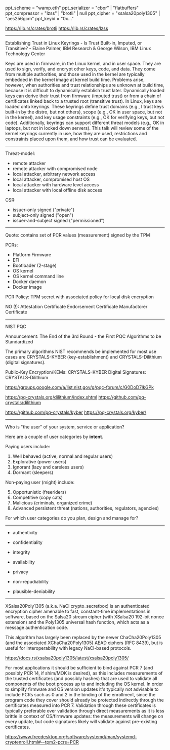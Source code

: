 
ppt_scheme      = "wamp.eth"
ppt_serializer  = "cbor" | "flatbuffers"
ppt_compressor  = "lzss" | "brotli" | null
ppt_cipher      = "xsalsa20poly1305" | "aes256gcm"
ppt_keyid       = "0x..."

https://lib.rs/crates/brotli
https://lib.rs/crates/lzss


--------------

Establishing Trust in Linux Keyrings - Is Trust Built-in, Imputed, or Transitive? - Elaine Palmer, IBM Research & George Wilson, IBM Linux Technology Center

Keys are used in firmware, in the Linux kernel, and in user space. They are used to sign, verify, and encrypt other keys, code, and data. They come from multiple authorities, and those used in the kernel are typically embedded in the kernel image at kernel build time. Problems arise, however, when authorities and trust relationships are unknown at build time, because it is difficult to dynamically establish trust later. Dynamically loaded keys can derive their trust from firmware (imputed trust) or from a chain of certificates linked back to a trusted root (transitive trust). In Linux, keys are loaded onto keyrings. These keyrings define trust domains (e.g., I trust keys built-in by the distro, but not others), scope (e.g., OK in user space, but not in the kernel), and key usage constraints (e.g., OK for verifying keys, but not code). Additionally, keyrings can support different threat models (e.g., OK in laptops, but not in locked down servers). This talk will review some of the kernel keyrings currently in use, how they are used, restrictions and constraints placed upon them, and how trust can be evaluated.

--------------

Threat-model:

* remote attacker
* remote attacker with compromised node
* local attacker, arbitrary network access
* local attacker, compromised host OS
* local attacker with hardware level access
* local attacker with local offline disk access

CSR:
* issuer-only signed ("private")
* subject-only signed ("open")
* issuer-and-subject signed ("permissioned")

---------------------

Quote:
contains set of PCR values (measurement) signed by the TPM

PCRs:
- Platform Firmware
- EFI
- Bootloader (2-stage)
- OS kernel
- OS kernel command line
- Docker daemon
- Docker image

PCR Policy: TPM secret with associated policy for local disk encryption


NO (!): Attestation Certificate
Endorsement Certificate
Manufactorer Certificate


---------------

NIST PQC

Announcement: The End of the 3rd Round - the First PQC Algorithms to be Standardized

The primary algorithms NIST recommends be implemented for most use cases are CRYSTALS-KYBER (key-establishment) and CRYSTALS-Dilithium (digital signatures).

Public-Key Encryption/KEMs: CRYSTALS-KYBER
Digital Signatures: CRYSTALS-Dilithium

https://groups.google.com/a/list.nist.gov/g/pqc-forum/c/G0DoD7lkGPk


https://pq-crystals.org/dilithium/index.shtml
https://github.com/pq-crystals/dilithium

https://github.com/pq-crystals/kyber
https://pq-crystals.org/kyber/

---------------


Who is "the user" of your system, service or application?

Here are a couple of user categories by **intent**.

Paying users include:

1. Well behaved (active, normal and regular users)
2. Explorative (power users)
3. Ignorant (lazy and careless users)
4. Dormant (sleepers)

Non-paying user (might) include:

5. Opportunistic (freeriders)
6. Competitive (copy cats)
7. Malicious (criminals, organized crime)
8. Advanced persistent threat (nations, authorities, regulators, agencies)

For which user categories do you plan, design and manage for?

--------------

* authenticity
* confidentiality
* integrity
* availability

* privacy
* non-repudiability
* plausible-deniability

--------------

XSalsa20Poly1305 (a.k.a. NaCl crypto_secretbox) is an authenticated encryption cipher amenable
to fast, constant-time implementations in software, based on the Salsa20 stream cipher (with
XSalsa20 192-bit nonce extension) and the Poly1305 universal hash function, which acts as a
message authentication code.

This algorithm has largely been replaced by the newer ChaCha20Poly1305 (and the associated
XChaCha20Poly1305) AEAD ciphers (RFC 8439), but is useful for interoperability with legacy
NaCl-based protocols.

https://docs.rs/xsalsa20poly1305/latest/xsalsa20poly1305/


For most applications it should be sufficient to bind against PCR 7 (and possibly PCR 14, if
shim/MOK is desired), as this includes measurements of the trusted certificates (and possibly
hashes) that are used to validate all components of the boot process up to and including the
OS kernel. In order to simplify firmware and OS version updates it's typically not advisable
to include PCRs such as 0 and 2 in the binding of the enrollment, since the program code they
cover should already be protected indirectly through the certificates measured into PCR 7.
Validation through these certificates is typically preferable over validation through direct
measurements as it is less brittle in context of OS/firmware updates: the measurements will
change on every update, but code signatures likely will validate against pre-existing certificates.

https://www.freedesktop.org/software/systemd/man/systemd-cryptenroll.html#--tpm2-pcrs=PCR

